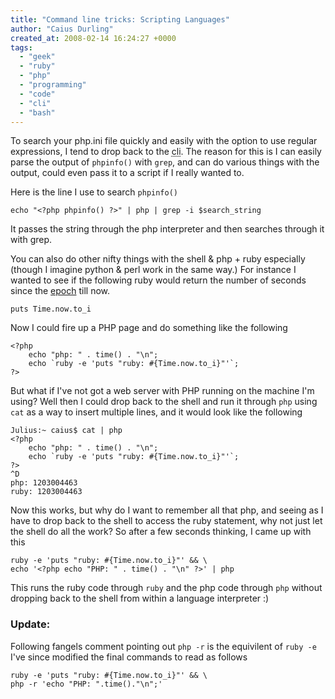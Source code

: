 ```yaml
---
title: "Command line tricks: Scripting Languages"
author: "Caius Durling"
created_at: 2008-02-14 16:24:27 +0000
tags:
  - "geek"
  - "ruby"
  - "php"
  - "programming"
  - "code"
  - "cli"
  - "bash"
---
```


To search your php.ini file quickly and easily with the option to use regular expressions, I tend to drop back to the <acronym title="command line interface">cli</acronym>.  The reason for this is I can easily parse the output of `phpinfo()` with `grep`, and can do various things with the output, could even pass it to a script if I really wanted to.

Here is the line I use to search `phpinfo()`

    echo "<?php phpinfo() ?>" | php | grep -i $search_string
    
It passes the string through the php interpreter and then searches through it with grep.

You can also do other nifty things with the shell & php + ruby especially (though I imagine python & perl work in the same way.) For instance I wanted to see if the following ruby would return the number of seconds since the [epoch][] till now.

    puts Time.now.to_i

Now I could fire up a PHP page and do something like the following

    <?php
        echo "php: " . time() . "\n";
        echo `ruby -e 'puts "ruby: #{Time.now.to_i}"'`;
    ?>

But what if I've not got a web server with PHP running on the machine I'm using? Well then I could drop back to the shell and run it through `php` using `cat` as a way to insert multiple lines, and it would look like the following

    Julius:~ caius$ cat | php
    <?php
        echo "php: " . time() . "\n";
        echo `ruby -e 'puts "ruby: #{Time.now.to_i}"'`;
    ?>
    ^D
    php: 1203004463
    ruby: 1203004463

Now this works, but why do I want to remember all that php, and seeing as I have to drop back to the shell to access the ruby statement, why not just let the shell do all the work? So after a few seconds thinking, I came up with this

    ruby -e 'puts "ruby: #{Time.now.to_i}"' && \
    echo '<?php echo "PHP: " . time() . "\n" ?>' | php

This runs the ruby code through `ruby` and the php code through `php` without dropping back to the shell from within a language interpreter :)

### Update:

Following fangels comment pointing out `php -r` is the equivilent of `ruby -e` I've since modified the final commands to read as follows

    ruby -e 'puts "ruby: #{Time.now.to_i}"' && \
    php -r 'echo "PHP: ".time()."\n";'


[epoch]: http:/en.wikipedia.org/wiki/Unix_Time
